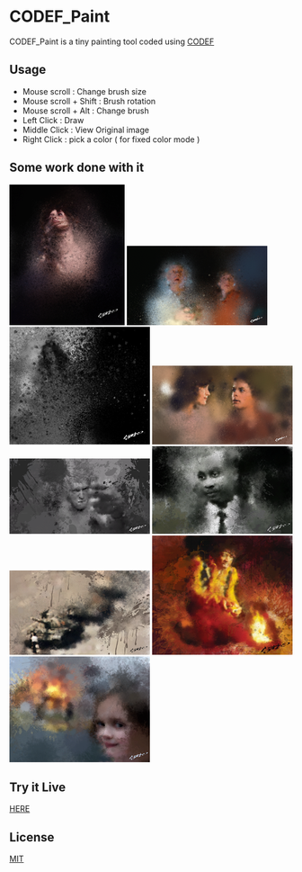 # CODEF_Paint

CODEF_Paint is a tiny painting tool coded using [CODEF](https://codef.santo.fr)

## Usage
- Mouse scroll : Change brush size
- Mouse scroll + Shift :  Brush rotation
- Mouse scroll + Alt : Change brush
- Left Click : Draw
- Middle Click : View Original image
- Right Click : pick a color ( for fixed color mode )

## Some work done with it

[![](README_Medias/1-250.png)](https://raw.githubusercontent.com/N0NameN0/CODEF_Paint/master/README_Medias/1-800.png)
[![](README_Medias/2-250.png)](https://raw.githubusercontent.com/N0NameN0/CODEF_Paint/master/README_Medias/2-800.png)
[![](README_Medias/3-250.png)](https://raw.githubusercontent.com/N0NameN0/CODEF_Paint/master/README_Medias/3-800.png)
[![](README_Medias/4-250.png)](https://raw.githubusercontent.com/N0NameN0/CODEF_Paint/master/README_Medias/4-800.png)
[![](README_Medias/5-250.png)](https://raw.githubusercontent.com/N0NameN0/CODEF_Paint/master/README_Medias/5-800.png)
[![](README_Medias/6-250.png)](https://raw.githubusercontent.com/N0NameN0/CODEF_Paint/master/README_Medias/6-800.png)
[![](README_Medias/7-250.png)](https://raw.githubusercontent.com/N0NameN0/CODEF_Paint/master/README_Medias/7-800.png)
[![](README_Medias/8-250.png)](https://raw.githubusercontent.com/N0NameN0/CODEF_Paint/master/README_Medias/8-800.png)
[![](README_Medias/9-250.png)](https://raw.githubusercontent.com/N0NameN0/CODEF_Paint/master/README_Medias/9-800.png)

## Try it Live
[HERE](https://n0namen0.github.io/CODEF_Paint/)

## License
[MIT](https://choosealicense.com/licenses/mit/)